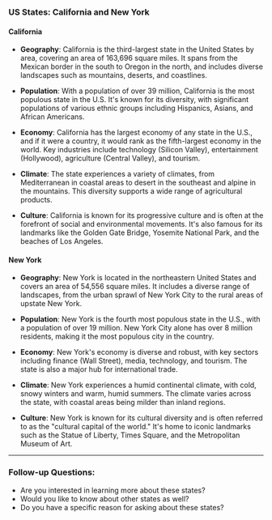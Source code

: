 ### US States: California and New York

#### California

- **Geography**: California is the third-largest state in the United States by area, covering an area of 163,696 square miles. It spans from the Mexican border in the south to Oregon in the north, and includes diverse landscapes such as mountains, deserts, and coastlines.
  
- **Population**: With a population of over 39 million, California is the most populous state in the U.S. It's known for its diversity, with significant populations of various ethnic groups including Hispanics, Asians, and African Americans.

- **Economy**: California has the largest economy of any state in the U.S., and if it were a country, it would rank as the fifth-largest economy in the world. Key industries include technology (Silicon Valley), entertainment (Hollywood), agriculture (Central Valley), and tourism.

- **Climate**: The state experiences a variety of climates, from Mediterranean in coastal areas to desert in the southeast and alpine in the mountains. This diversity supports a wide range of agricultural products.

- **Culture**: California is known for its progressive culture and is often at the forefront of social and environmental movements. It's also famous for its landmarks like the Golden Gate Bridge, Yosemite National Park, and the beaches of Los Angeles.

#### New York

- **Geography**: New York is located in the northeastern United States and covers an area of 54,556 square miles. It includes a diverse range of landscapes, from the urban sprawl of New York City to the rural areas of upstate New York.

- **Population**: New York is the fourth most populous state in the U.S., with a population of over 19 million. New York City alone has over 8 million residents, making it the most populous city in the country.

- **Economy**: New York's economy is diverse and robust, with key sectors including finance (Wall Street), media, technology, and tourism. The state is also a major hub for international trade.

- **Climate**: New York experiences a humid continental climate, with cold, snowy winters and warm, humid summers. The climate varies across the state, with coastal areas being milder than inland regions.

- **Culture**: New York is known for its cultural diversity and is often referred to as the "cultural capital of the world." It's home to iconic landmarks such as the Statue of Liberty, Times Square, and the Metropolitan Museum of Art.

---

### Follow-up Questions:
- Are you interested in learning more about these states?
- Would you like to know about other states as well?
- Do you have a specific reason for asking about these states?

